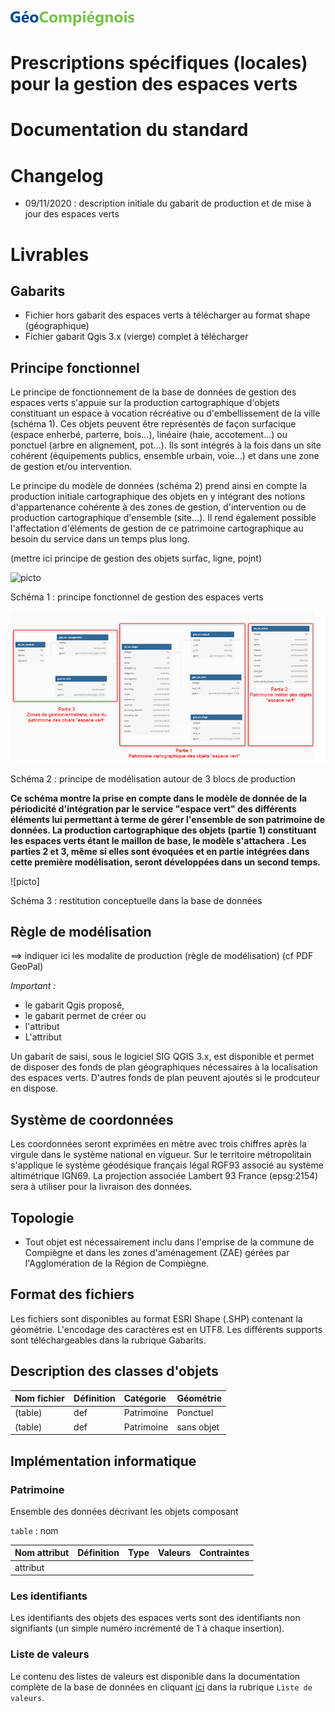 ![picto](https://github.com/sigagglocompiegne/orga_gest_igeo/blob/master/doc/img/geocompiegnois_2020_reduit_v2.png)

# Prescriptions spécifiques (locales) pour la gestion des espaces verts

# Documentation du standard

# Changelog

- 09/11/2020 : description initiale du gabarit de production et de mise à jour des espaces verts

# Livrables


## Gabarits

- Fichier hors gabarit des espaces verts à télécharger au format shape (géographique)
- Fichier gabarit Qgis 3.x (vierge) complet à télécharger

## Principe fonctionnel

Le principe de fonctionnement de la base de données de gestion des espaces verts s'appuie sur la production cartographique d'objets constituant un espace à vocation récréative ou d'embellissement de la ville (schéma 1). Ces objets peuvent être représentés de façon surfacique (espace enherbé, parterre, bois...), linéaire (haie, accotement...) ou ponctuel (arbre en alignement, pot...). Ils sont intégrés à la fois dans un site cohérent (équipements publics, ensemble urbain, voie...) et dans une zone de gestion et/ou intervention.

Le principe du modèle de données (schéma 2) prend ainsi en compte la production initiale cartographique des objets en y intégrant des notions d'appartenance cohérente à des zones de gestion, d'intervention ou de production cartographique d'ensemble (site...). Il rend également possible l'affectation d'éléments de gestion de ce patrimoine cartographique au besoin du service dans un temps plus long.

(mettre ici principe de gestion des objets surfac, ligne, pojnt) 

![picto]()

Schéma 1 : principe fonctionnel de gestion des espaces verts

![picto](principe_modelisation.png)

Schéma 2 : principe de modélisation autour de 3 blocs de production

**Ce schéma montre la prise en compte dans le modèle de donnée de la périodicité d'intégration par le service "espace vert" des différents éléments lui permettant à terme de gérer l'ensemble de son patrimoine de données. La production cartographique des objets (partie 1) constituant les espaces verts étant le maillon de base, le modèle s'attachera . Les parties 2 et 3, même si elles sont évoquées et en partie intégrées dans cette première modélisation, seront développées dans un second temps.**

![picto]

Schéma 3 : restitution conceptuelle dans la base de données

## Règle de modélisation
==> indiquer ici les modalite de production (règle de modélisation) (cf PDF GeoPal)



*Important :*
-	le gabarit Qgis proposé, 
- le gabarit permet de créer ou 
-	l'attribut 
- L'attribut 

Un gabarit de saisi, sous le logiciel SIG QGIS 3.x, est disponible et permet de disposer des fonds de plan géographiques nécessaires à la localisation des espaces verts. D'autres fonds de plan peuvent ajoutés si le prodcuteur en dispose.

## Système de coordonnées

Les coordonnées seront exprimées en mètre avec trois chiffres après la virgule dans le système national en vigueur.
Sur le territoire métropolitain s'applique le système géodésique français légal RGF93 associé au système altimétrique IGN69. La projection associée Lambert 93 France (epsg:2154) sera à utiliser pour la livraison des données.

## Topologie

- Tout objet est nécessairement inclu dans l'emprise de la commune de Compiègne et dans les zones d'aménagement (ZAE) gérées par l'Agglomération de la Région de Compiègne.

## Format des fichiers

Les fichiers sont disponibles au format ESRI Shape (.SHP) contenant la géométrie.
L'encodage des caractères est en UTF8. Les différents supports sont téléchargeables dans la rubrique Gabarits.

## Description des classes d'objets

|Nom fichier|Définition|Catégorie|Géométrie|
|:---|:---|:---|:---|
|(table)|def|Patrimoine|Ponctuel|
(table)|def|Patrimoine|sans objet|

## Implémentation informatique

### Patrimoine

Ensemble des données décrivant les objets composant 

`table` : nom

|Nom attribut|Définition|Type|Valeurs|Contraintes|
|:---|:---|:---|:---|:---|
|attribut|||||


### Les identifiants

Les identifiants des objets des espaces verts sont des identifiants non signifiants (un simple numéro incrémenté de 1 à chaque insertion).

### Liste de valeurs

Le contenu des listes de valeurs est disponible dans la documentation complète de la base de données en cliquant [ici](/bdd/doc_admin_bd_tri.md) dans la rubrique `Liste de valeurs`.

